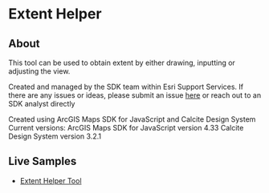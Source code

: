 # Extent Helper

## About

This tool can be used to obtain extent by either drawing, inputting or adjusting the view. 

Created and managed by the SDK team within Esri Support Services. If there are any issues or ideas, please submit an issue [here](https://github.com/Esri/developer-support/issues) or reach out to an SDK analyst directly

Created using ArcGIS Maps SDK for JavaScript and Calcite Design System
Current versions:
ArcGIS Maps SDK for JavaScript version 4.33
Calcite Design System version 3.2.1

## Live Samples

- [Extent Helper Tool](https://esri.github.io/developer-support/maps-sdk/javascript-maps-sdk/extent-helper/index.html)
